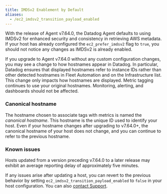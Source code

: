 ```yaml
---
title: IMDSv2 Enablement by Default
aliases:
  - /ec2_imdsv2_transition_payload_enabled
---
```


With the release of Agent v7.64.0, the Datadog Agent defaults to using IMDSv2 for enhanced security and consistency in retrieving AWS metadata.
If your host has already configured the `ec2_prefer_imdsv2` flag to `true`, you should not notice any changes as IMDSv2 is already enabled.

If you upgrade to Agent v7.64.0 without any custom configuration changes, you may see a change to how hostnames appear in Datadog. In particular, Datadog ensures that displayed hostnames refer to instance IDs rather than other detected hostnames in Fleet Automation and on the Infrastructure list.
This change only impacts how hostnames are displayed. Metric tagging continues to use your original hostnames. Monitoring, alerting, and dashboards should not be affected.

### Canonical hostname

The hostname chosen to associate tags with metrics is named the _canonical hostname_. This hostname is the unique ID used to identify your host. Even if your hostname changes after upgrading to v7.64.0+, the canonical hostname of your host does not change, and you can continue to refer to the previous hostname.

### Known issues

Hosts updated from a version preceding v7.64.0 to a later release may exhibit an average reporting delay of approximately five minutes.

If any issues arise after updating a host, you can revert to the previous behavior by setting `ec2_imdsv2_transition_payload_enabled` to `false` in your host configuration. You can also [contact Support](/help).
